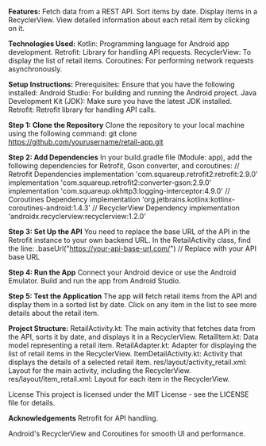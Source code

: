 **Features:**
  Fetch data from a REST API.
  Sort items by date.
  Display items in a RecyclerView.
  View detailed information about each retail item by clicking on it.


**Technologies Used:**
  Kotlin: Programming language for Android app development.
  Retrofit: Library for handling API requests.
  RecyclerView: To display the list of retail items.
  Coroutines: For performing network requests asynchronously.

**Setup Instructions:**
Prerequisites:
Ensure that you have the following installed:
Android Studio: For building and running the Android project.
Java Development Kit (JDK): Make sure you have the latest JDK installed.
Retrofit: Retrofit library for handling API calls.

**Step 1: Clone the Repository**
Clone the repository to your local machine using the following command:
git clone https://github.com/yourusername/retail-app.git

**Step 2: Add Dependencies**
In your build.gradle file (Module: app), add the following dependencies for Retrofit, Gson converter, and coroutines:
// Retrofit Dependencies
implementation 'com.squareup.retrofit2:retrofit:2.9.0'
implementation 'com.squareup.retrofit2:converter-gson:2.9.0'
implementation 'com.squareup.okhttp3:logging-interceptor:4.9.0'
// Coroutines Dependency
implementation 'org.jetbrains.kotlinx:kotlinx-coroutines-android:1.4.3'
// RecyclerView Dependency
implementation 'androidx.recyclerview:recyclerview:1.2.0'

**Step 3: Set Up the API**
You need to replace the base URL of the API in the Retrofit instance to your own backend URL. In the RetailActivity class, find the line:
.baseUrl("https://your-api-base-url.com/") // Replace with your API base URL

**Step 4: Run the App**
Connect your Android device or use the Android Emulator.
Build and run the app from Android Studio.

**Step 5: Test the Application**
The app will fetch retail items from the API and display them in a sorted list by date.
Click on any item in the list to see more details about the retail item.

**Project Structure:**
RetailActivity.kt: The main activity that fetches data from the API, sorts it by date, and displays it in a RecyclerView.
RetailItem.kt: Data model representing a retail item.
RetailAdapter.kt: Adapter for displaying the list of retail items in the RecyclerView.
ItemDetailActivity.kt: Activity that displays the details of a selected retail item.
res/layout/activity_retail.xml: Layout for the main activity, including the RecyclerView.
res/layout/item_retail.xml: Layout for each item in the RecyclerView.

License
This project is licensed under the MIT License - see the LICENSE file for details.

**Acknowledgements**
Retrofit for API handling.

Android's RecyclerView and Coroutines for smooth UI and performance.
